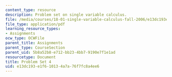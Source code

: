 ```yaml
---
content_type: resource
description: Problem set on single variable calculus.
file: /media/courses/18-01-single-variable-calculus-fall-2006/e13dc193e1f610134a7a76f7fc8a4ee6_ps4.pdf
file_type: application/pdf
learning_resource_types:
- Assignments
ocw_type: OCWFile
parent_title: Assignments
parent_type: CourseSection
parent_uid: 5b8a52b8-e712-bb23-4bb7-9190e7f1e1ad
resourcetype: Document
title: Problem Set 4
uid: e13dc193-e1f6-1013-4a7a-76f7fc8a4ee6
---
```


